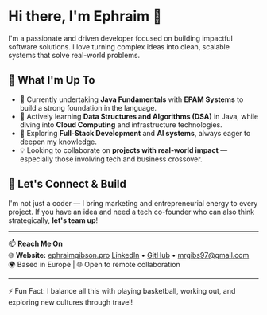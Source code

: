 # Hi there, I'm Ephraim 👋

I'm a passionate and driven developer focused on building impactful software solutions. I love turning complex ideas into clean, scalable systems that solve real-world problems.

## 🚀 What I'm Up To

- 🔭 Currently undertaking **Java Fundamentals** with **EPAM Systems** to build a strong foundation in the language.
- 🌱 Actively learning **Data Structures and Algorithms (DSA)** in Java, while diving into **Cloud Computing** and infrastructure technologies.
- 🧠 Exploring **Full-Stack Development** and **AI systems**, always eager to deepen my knowledge.
- 💡 Looking to collaborate on **projects with real-world impact** — especially those involving tech and business crossover.

## 🤝 Let's Connect & Build

I'm not just a coder — I bring marketing and entrepreneurial energy to every project. If you have an idea and need a tech co-founder who can also think strategically, **let's team up**!

---

📫 **Reach Me On**  
🌐 **Website:** [ephraimgibson.pro](https://ephraimgibson.pro)
[LinkedIn](https://linkedin.com/in/ephraimgibson) • [GitHub](https://github.com/ephraimgibson) • mrgibs97@gmail.com  
🌍 Based in Europe | 🌐 Open to remote collaboration

---

⚡ Fun Fact: I balance all this with playing basketball, working out, and exploring new cultures through travel!

<!--
**EphraimGibson/ephraimgibson** is a ✨ _special_ ✨ repository because its `README.md` (this file) appears on your GitHub profile.

Here are some ideas to get you started:

- 🔭 I’m currently working on ...
- 🌱 I’m currently learning ...
- 👯 I’m looking to collaborate on ...
- 🤔 I’m looking for help with ...
- 💬 Ask me about ...
- 📫 How to reach me: ...
- 😄 Pronouns: ...
- ⚡ Fun fact: ...
-->
